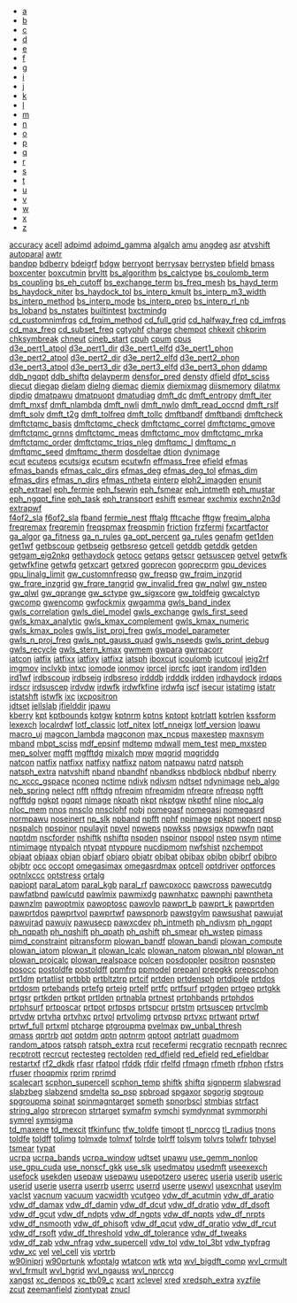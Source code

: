 <div>
<!-- Nav tabs -->
<ul class="nav nav-pills" role="tablist">
<li role="presentation" class="active"><a href="#abinit-tabs-a" aria-controls="home" role="tab"                         data-toggle="tab">a</a></li>
<li role="presentation"><a href="#abinit-tabs-b" aria-controls="home" role="tab"                         data-toggle="tab">b</a></li>
<li role="presentation"><a href="#abinit-tabs-c" aria-controls="home" role="tab"                         data-toggle="tab">c</a></li>
<li role="presentation"><a href="#abinit-tabs-d" aria-controls="home" role="tab"                         data-toggle="tab">d</a></li>
<li role="presentation"><a href="#abinit-tabs-e" aria-controls="home" role="tab"                         data-toggle="tab">e</a></li>
<li role="presentation"><a href="#abinit-tabs-f" aria-controls="home" role="tab"                         data-toggle="tab">f</a></li>
<li role="presentation"><a href="#abinit-tabs-g" aria-controls="home" role="tab"                         data-toggle="tab">g</a></li>
<li role="presentation"><a href="#abinit-tabs-i" aria-controls="home" role="tab"                         data-toggle="tab">i</a></li>
<li role="presentation"><a href="#abinit-tabs-j" aria-controls="home" role="tab"                         data-toggle="tab">j</a></li>
<li role="presentation"><a href="#abinit-tabs-k" aria-controls="home" role="tab"                         data-toggle="tab">k</a></li>
<li role="presentation"><a href="#abinit-tabs-l" aria-controls="home" role="tab"                         data-toggle="tab">l</a></li>
<li role="presentation"><a href="#abinit-tabs-m" aria-controls="home" role="tab"                         data-toggle="tab">m</a></li>
<li role="presentation"><a href="#abinit-tabs-n" aria-controls="home" role="tab"                         data-toggle="tab">n</a></li>
<li role="presentation"><a href="#abinit-tabs-o" aria-controls="home" role="tab"                         data-toggle="tab">o</a></li>
<li role="presentation"><a href="#abinit-tabs-p" aria-controls="home" role="tab"                         data-toggle="tab">p</a></li>
<li role="presentation"><a href="#abinit-tabs-q" aria-controls="home" role="tab"                         data-toggle="tab">q</a></li>
<li role="presentation"><a href="#abinit-tabs-r" aria-controls="home" role="tab"                         data-toggle="tab">r</a></li>
<li role="presentation"><a href="#abinit-tabs-s" aria-controls="home" role="tab"                         data-toggle="tab">s</a></li>
<li role="presentation"><a href="#abinit-tabs-t" aria-controls="home" role="tab"                         data-toggle="tab">t</a></li>
<li role="presentation"><a href="#abinit-tabs-u" aria-controls="home" role="tab"                         data-toggle="tab">u</a></li>
<li role="presentation"><a href="#abinit-tabs-v" aria-controls="home" role="tab"                         data-toggle="tab">v</a></li>
<li role="presentation"><a href="#abinit-tabs-w" aria-controls="home" role="tab"                         data-toggle="tab">w</a></li>
<li role="presentation"><a href="#abinit-tabs-x" aria-controls="home" role="tab"                         data-toggle="tab">x</a></li>
<li role="presentation"><a href="#abinit-tabs-z" aria-controls="home" role="tab"                         data-toggle="tab">z</a></li>
</ul>
<!-- Tab panes -->
<div class="tab-content">
        <div role="tabpanel" class="tab-pane active" id="abinit-tabs-a">
<a href="/input_variables/basic/#accuracy" target="_blank">accuracy</a> <a href="/input_variables/basic/#acell" target="_blank">acell</a> <a href="/input_variables/rlx/#adpimd" target="_blank">adpimd</a> <a href="/input_variables/rlx/#adpimd_gamma" target="_blank">adpimd_gamma</a> <a href="/input_variables/gstate/#algalch" target="_blank">algalch</a> <a href="/input_variables/rlx/#amu" target="_blank">amu</a> <a href="/input_variables/basic/#angdeg" target="_blank">angdeg</a> <a href="/input_variables/eph/#asr" target="_blank">asr</a> <a href="/input_variables/ffield/#atvshift" target="_blank">atvshift</a> <a href="/input_variables/paral/#autoparal" target="_blank">autoparal</a> <a href="/input_variables/gw/#awtr" target="_blank">awtr</a>
</div>
<div role="tabpanel" class="tab-pane" id="abinit-tabs-b">
<a href="/input_variables/paral/#bandpp" target="_blank">bandpp</a> <a href="/input_variables/ffield/#bdberry" target="_blank">bdberry</a> <a href="/input_variables/dfpt/#bdeigrf" target="_blank">bdeigrf</a> <a href="/input_variables/gw/#bdgw" target="_blank">bdgw</a> <a href="/input_variables/ffield/#berryopt" target="_blank">berryopt</a> <a href="/input_variables/ffield/#berrysav" target="_blank">berrysav</a> <a href="/input_variables/ffield/#berrystep" target="_blank">berrystep</a> <a href="/input_variables/ffield/#bfield" target="_blank">bfield</a> <a href="/input_variables/rlx/#bmass" target="_blank">bmass</a> <a href="/input_variables/gstate/#boxcenter" target="_blank">boxcenter</a> <a href="/input_variables/gstate/#boxcutmin" target="_blank">boxcutmin</a> <a href="/input_variables/geo/#brvltt" target="_blank">brvltt</a> <a href="/input_variables/bse/#bs_algorithm" target="_blank">bs_algorithm</a> <a href="/input_variables/bse/#bs_calctype" target="_blank">bs_calctype</a> <a href="/input_variables/bse/#bs_coulomb_term" target="_blank">bs_coulomb_term</a> <a href="/input_variables/bse/#bs_coupling" target="_blank">bs_coupling</a> <a href="/input_variables/bse/#bs_eh_cutoff" target="_blank">bs_eh_cutoff</a> <a href="/input_variables/bse/#bs_exchange_term" target="_blank">bs_exchange_term</a> <a href="/input_variables/bse/#bs_freq_mesh" target="_blank">bs_freq_mesh</a> <a href="/input_variables/bse/#bs_hayd_term" target="_blank">bs_hayd_term</a> <a href="/input_variables/bse/#bs_haydock_niter" target="_blank">bs_haydock_niter</a> <a href="/input_variables/bse/#bs_haydock_tol" target="_blank">bs_haydock_tol</a> <a href="/input_variables/bse/#bs_interp_kmult" target="_blank">bs_interp_kmult</a> <a href="/input_variables/bse/#bs_interp_m3_width" target="_blank">bs_interp_m3_width</a> <a href="/input_variables/bse/#bs_interp_method" target="_blank">bs_interp_method</a> <a href="/input_variables/bse/#bs_interp_mode" target="_blank">bs_interp_mode</a> <a href="/input_variables/bse/#bs_interp_prep" target="_blank">bs_interp_prep</a> <a href="/input_variables/bse/#bs_interp_rl_nb" target="_blank">bs_interp_rl_nb</a> <a href="/input_variables/bse/#bs_loband" target="_blank">bs_loband</a> <a href="/input_variables/bse/#bs_nstates" target="_blank">bs_nstates</a> <a href="/input_variables/dev/#builtintest" target="_blank">builtintest</a> <a href="/input_variables/paw/#bxctmindg" target="_blank">bxctmindg</a>
</div>
<div role="tabpanel" class="tab-pane" id="abinit-tabs-c">
<a href="/input_variables/gw/#cd_customnimfrqs" target="_blank">cd_customnimfrqs</a> <a href="/input_variables/gw/#cd_frqim_method" target="_blank">cd_frqim_method</a> <a href="/input_variables/gw/#cd_full_grid" target="_blank">cd_full_grid</a> <a href="/input_variables/gw/#cd_halfway_freq" target="_blank">cd_halfway_freq</a> <a href="/input_variables/gw/#cd_imfrqs" target="_blank">cd_imfrqs</a> <a href="/input_variables/gw/#cd_max_freq" target="_blank">cd_max_freq</a> <a href="/input_variables/gw/#cd_subset_freq" target="_blank">cd_subset_freq</a> <a href="/input_variables/dev/#cgtyphf" target="_blank">cgtyphf</a> <a href="/input_variables/gstate/#charge" target="_blank">charge</a> <a href="/input_variables/geo/#chempot" target="_blank">chempot</a> <a href="/input_variables/gstate/#chkexit" target="_blank">chkexit</a> <a href="/input_variables/gstate/#chkprim" target="_blank">chkprim</a> <a href="/input_variables/gstate/#chksymbreak" target="_blank">chksymbreak</a> <a href="/input_variables/eph/#chneut" target="_blank">chneut</a> <a href="/input_variables/rlx/#cineb_start" target="_blank">cineb_start</a> <a href="/input_variables/gstate/#cpuh" target="_blank">cpuh</a> <a href="/input_variables/gstate/#cpum" target="_blank">cpum</a> <a href="/input_variables/gstate/#cpus" target="_blank">cpus</a>
</div>
<div role="tabpanel" class="tab-pane" id="abinit-tabs-d">
<a href="/input_variables/dfpt/#d3e_pert1_atpol" target="_blank">d3e_pert1_atpol</a> <a href="/input_variables/dfpt/#d3e_pert1_dir" target="_blank">d3e_pert1_dir</a> <a href="/input_variables/dfpt/#d3e_pert1_elfd" target="_blank">d3e_pert1_elfd</a> <a href="/input_variables/dfpt/#d3e_pert1_phon" target="_blank">d3e_pert1_phon</a> <a href="/input_variables/dfpt/#d3e_pert2_atpol" target="_blank">d3e_pert2_atpol</a> <a href="/input_variables/dfpt/#d3e_pert2_dir" target="_blank">d3e_pert2_dir</a> <a href="/input_variables/dfpt/#d3e_pert2_elfd" target="_blank">d3e_pert2_elfd</a> <a href="/input_variables/dfpt/#d3e_pert2_phon" target="_blank">d3e_pert2_phon</a> <a href="/input_variables/dfpt/#d3e_pert3_atpol" target="_blank">d3e_pert3_atpol</a> <a href="/input_variables/dfpt/#d3e_pert3_dir" target="_blank">d3e_pert3_dir</a> <a href="/input_variables/dfpt/#d3e_pert3_elfd" target="_blank">d3e_pert3_elfd</a> <a href="/input_variables/dfpt/#d3e_pert3_phon" target="_blank">d3e_pert3_phon</a> <a href="/input_variables/ffield/#ddamp" target="_blank">ddamp</a> <a href="/input_variables/eph/#ddb_ngqpt" target="_blank">ddb_ngqpt</a> <a href="/input_variables/eph/#ddb_shiftq" target="_blank">ddb_shiftq</a> <a href="/input_variables/rlx/#delayperm" target="_blank">delayperm</a> <a href="/input_variables/dev/#densfor_pred" target="_blank">densfor_pred</a> <a href="/input_variables/dev/#densty" target="_blank">densty</a> <a href="/input_variables/ffield/#dfield" target="_blank">dfield</a> <a href="/input_variables/dfpt/#dfpt_sciss" target="_blank">dfpt_sciss</a> <a href="/input_variables/gstate/#diecut" target="_blank">diecut</a> <a href="/input_variables/gstate/#diegap" target="_blank">diegap</a> <a href="/input_variables/gstate/#dielam" target="_blank">dielam</a> <a href="/input_variables/gstate/#dielng" target="_blank">dielng</a> <a href="/input_variables/gstate/#diemac" target="_blank">diemac</a> <a href="/input_variables/gstate/#diemix" target="_blank">diemix</a> <a href="/input_variables/gstate/#diemixmag" target="_blank">diemixmag</a> <a href="/input_variables/rlx/#diismemory" target="_blank">diismemory</a> <a href="/input_variables/rlx/#dilatmx" target="_blank">dilatmx</a> <a href="/input_variables/eph/#dipdip" target="_blank">dipdip</a> <a href="/input_variables/paw/#dmatpawu" target="_blank">dmatpawu</a> <a href="/input_variables/paw/#dmatpuopt" target="_blank">dmatpuopt</a> <a href="/input_variables/paw/#dmatudiag" target="_blank">dmatudiag</a> <a href="/input_variables/dmft/#dmft_dc" target="_blank">dmft_dc</a> <a href="/input_variables/dmft/#dmft_entropy" target="_blank">dmft_entropy</a> <a href="/input_variables/dmft/#dmft_iter" target="_blank">dmft_iter</a> <a href="/input_variables/dmft/#dmft_mxsf" target="_blank">dmft_mxsf</a> <a href="/input_variables/dmft/#dmft_nlambda" target="_blank">dmft_nlambda</a> <a href="/input_variables/dmft/#dmft_nwli" target="_blank">dmft_nwli</a> <a href="/input_variables/dmft/#dmft_nwlo" target="_blank">dmft_nwlo</a> <a href="/input_variables/dev/#dmft_read_occnd" target="_blank">dmft_read_occnd</a> <a href="/input_variables/dmft/#dmft_rslf" target="_blank">dmft_rslf</a> <a href="/input_variables/dmft/#dmft_solv" target="_blank">dmft_solv</a> <a href="/input_variables/dmft/#dmft_t2g" target="_blank">dmft_t2g</a> <a href="/input_variables/dmft/#dmft_tolfreq" target="_blank">dmft_tolfreq</a> <a href="/input_variables/dmft/#dmft_tollc" target="_blank">dmft_tollc</a> <a href="/input_variables/dmft/#dmftbandf" target="_blank">dmftbandf</a> <a href="/input_variables/dmft/#dmftbandi" target="_blank">dmftbandi</a> <a href="/input_variables/dmft/#dmftcheck" target="_blank">dmftcheck</a> <a href="/input_variables/dev/#dmftctqmc_basis" target="_blank">dmftctqmc_basis</a> <a href="/input_variables/dmft/#dmftctqmc_check" target="_blank">dmftctqmc_check</a> <a href="/input_variables/dmft/#dmftctqmc_correl" target="_blank">dmftctqmc_correl</a> <a href="/input_variables/dmft/#dmftctqmc_gmove" target="_blank">dmftctqmc_gmove</a> <a href="/input_variables/dmft/#dmftctqmc_grnns" target="_blank">dmftctqmc_grnns</a> <a href="/input_variables/dmft/#dmftctqmc_meas" target="_blank">dmftctqmc_meas</a> <a href="/input_variables/dmft/#dmftctqmc_mov" target="_blank">dmftctqmc_mov</a> <a href="/input_variables/dmft/#dmftctqmc_mrka" target="_blank">dmftctqmc_mrka</a> <a href="/input_variables/dmft/#dmftctqmc_order" target="_blank">dmftctqmc_order</a> <a href="/input_variables/dmft/#dmftctqmc_triqs_nleg" target="_blank">dmftctqmc_triqs_nleg</a> <a href="/input_variables/dmft/#dmftqmc_l" target="_blank">dmftqmc_l</a> <a href="/input_variables/dmft/#dmftqmc_n" target="_blank">dmftqmc_n</a> <a href="/input_variables/dmft/#dmftqmc_seed" target="_blank">dmftqmc_seed</a> <a href="/input_variables/dmft/#dmftqmc_therm" target="_blank">dmftqmc_therm</a> <a href="/input_variables/gstate/#dosdeltae" target="_blank">dosdeltae</a> <a href="/input_variables/rlx/#dtion" target="_blank">dtion</a> <a href="/input_variables/rlx/#dynimage" target="_blank">dynimage</a>
</div>
<div role="tabpanel" class="tab-pane" id="abinit-tabs-e">
<a href="/input_variables/basic/#ecut" target="_blank">ecut</a> <a href="/input_variables/gw/#ecuteps" target="_blank">ecuteps</a> <a href="/input_variables/gw/#ecutsigx" target="_blank">ecutsigx</a> <a href="/input_variables/rlx/#ecutsm" target="_blank">ecutsm</a> <a href="/input_variables/gw/#ecutwfn" target="_blank">ecutwfn</a> <a href="/input_variables/dev/#effmass_free" target="_blank">effmass_free</a> <a href="/input_variables/ffield/#efield" target="_blank">efield</a> <a href="/input_variables/dfpt/#efmas" target="_blank">efmas</a> <a href="/input_variables/dfpt/#efmas_bands" target="_blank">efmas_bands</a> <a href="/input_variables/dfpt/#efmas_calc_dirs" target="_blank">efmas_calc_dirs</a> <a href="/input_variables/dfpt/#efmas_deg" target="_blank">efmas_deg</a> <a href="/input_variables/dfpt/#efmas_deg_tol" target="_blank">efmas_deg_tol</a> <a href="/input_variables/dfpt/#efmas_dim" target="_blank">efmas_dim</a> <a href="/input_variables/dfpt/#efmas_dirs" target="_blank">efmas_dirs</a> <a href="/input_variables/dfpt/#efmas_n_dirs" target="_blank">efmas_n_dirs</a> <a href="/input_variables/dfpt/#efmas_ntheta" target="_blank">efmas_ntheta</a> <a href="/input_variables/basic/#einterp" target="_blank">einterp</a> <a href="/input_variables/dfpt/#elph2_imagden" target="_blank">elph2_imagden</a> <a href="/input_variables/gstate/#enunit" target="_blank">enunit</a> <a href="/input_variables/eph/#eph_extrael" target="_blank">eph_extrael</a> <a href="/input_variables/eph/#eph_fermie" target="_blank">eph_fermie</a> <a href="/input_variables/eph/#eph_fsewin" target="_blank">eph_fsewin</a> <a href="/input_variables/eph/#eph_fsmear" target="_blank">eph_fsmear</a> <a href="/input_variables/eph/#eph_intmeth" target="_blank">eph_intmeth</a> <a href="/input_variables/eph/#eph_mustar" target="_blank">eph_mustar</a> <a href="/input_variables/eph/#eph_ngqpt_fine" target="_blank">eph_ngqpt_fine</a> <a href="/input_variables/dfpt/#eph_task" target="_blank">eph_task</a> <a href="/input_variables/eph/#eph_transport" target="_blank">eph_transport</a> <a href="/input_variables/dev/#eshift" target="_blank">eshift</a> <a href="/input_variables/dfpt/#esmear" target="_blank">esmear</a> <a href="/input_variables/dev/#exchmix" target="_blank">exchmix</a> <a href="/input_variables/dev/#exchn2n3d" target="_blank">exchn2n3d</a> <a href="/input_variables/dev/#extrapwf" target="_blank">extrapwf</a>
</div>
<div role="tabpanel" class="tab-pane" id="abinit-tabs-f">
<a href="/input_variables/paw/#f4of2_sla" target="_blank">f4of2_sla</a> <a href="/input_variables/paw/#f6of2_sla" target="_blank">f6of2_sla</a> <a href="/input_variables/gstate/#fband" target="_blank">fband</a> <a href="/input_variables/dev/#fermie_nest" target="_blank">fermie_nest</a> <a href="/input_variables/dev/#fftalg" target="_blank">fftalg</a> <a href="/input_variables/dev/#fftcache" target="_blank">fftcache</a> <a href="/input_variables/gw/#fftgw" target="_blank">fftgw</a> <a href="/input_variables/gw/#freqim_alpha" target="_blank">freqim_alpha</a> <a href="/input_variables/gw/#freqremax" target="_blank">freqremax</a> <a href="/input_variables/gw/#freqremin" target="_blank">freqremin</a> <a href="/input_variables/gw/#freqspmax" target="_blank">freqspmax</a> <a href="/input_variables/gw/#freqspmin" target="_blank">freqspmin</a> <a href="/input_variables/rlx/#friction" target="_blank">friction</a> <a href="/input_variables/dfpt/#frzfermi" target="_blank">frzfermi</a> <a href="/input_variables/rlx/#fxcartfactor" target="_blank">fxcartfactor</a>
</div>
<div role="tabpanel" class="tab-pane" id="abinit-tabs-g">
<a href="/input_variables/rlx/#ga_algor" target="_blank">ga_algor</a> <a href="/input_variables/rlx/#ga_fitness" target="_blank">ga_fitness</a> <a href="/input_variables/rlx/#ga_n_rules" target="_blank">ga_n_rules</a> <a href="/input_variables/rlx/#ga_opt_percent" target="_blank">ga_opt_percent</a> <a href="/input_variables/rlx/#ga_rules" target="_blank">ga_rules</a> <a href="/input_variables/geo/#genafm" target="_blank">genafm</a> <a href="/input_variables/files/#get1den" target="_blank">get1den</a> <a href="/input_variables/files/#get1wf" target="_blank">get1wf</a> <a href="/input_variables/files/#getbscoup" target="_blank">getbscoup</a> <a href="/input_variables/files/#getbseig" target="_blank">getbseig</a> <a href="/input_variables/files/#getbsreso" target="_blank">getbsreso</a> <a href="/input_variables/rlx/#getcell" target="_blank">getcell</a> <a href="/input_variables/files/#getddb" target="_blank">getddb</a> <a href="/input_variables/files/#getddk" target="_blank">getddk</a> <a href="/input_variables/files/#getden" target="_blank">getden</a> <a href="/input_variables/dev/#getgam_eig2nkq" target="_blank">getgam_eig2nkq</a> <a href="/input_variables/files/#gethaydock" target="_blank">gethaydock</a> <a href="/input_variables/files/#getocc" target="_blank">getocc</a> <a href="/input_variables/files/#getqps" target="_blank">getqps</a> <a href="/input_variables/files/#getscr" target="_blank">getscr</a> <a href="/input_variables/files/#getsuscep" target="_blank">getsuscep</a> <a href="/input_variables/rlx/#getvel" target="_blank">getvel</a> <a href="/input_variables/files/#getwfk" target="_blank">getwfk</a> <a href="/input_variables/dev/#getwfkfine" target="_blank">getwfkfine</a> <a href="/input_variables/files/#getwfq" target="_blank">getwfq</a> <a href="/input_variables/rlx/#getxcart" target="_blank">getxcart</a> <a href="/input_variables/rlx/#getxred" target="_blank">getxred</a> <a href="/input_variables/rlx/#goprecon" target="_blank">goprecon</a> <a href="/input_variables/rlx/#goprecprm" target="_blank">goprecprm</a> <a href="/input_variables/paral/#gpu_devices" target="_blank">gpu_devices</a> <a href="/input_variables/paral/#gpu_linalg_limit" target="_blank">gpu_linalg_limit</a> <a href="/input_variables/gw/#gw_customnfreqsp" target="_blank">gw_customnfreqsp</a> <a href="/input_variables/gw/#gw_freqsp" target="_blank">gw_freqsp</a> <a href="/input_variables/gw/#gw_frqim_inzgrid" target="_blank">gw_frqim_inzgrid</a> <a href="/input_variables/gw/#gw_frqre_inzgrid" target="_blank">gw_frqre_inzgrid</a> <a href="/input_variables/gw/#gw_frqre_tangrid" target="_blank">gw_frqre_tangrid</a> <a href="/input_variables/gw/#gw_invalid_freq" target="_blank">gw_invalid_freq</a> <a href="/input_variables/gw/#gw_nqlwl" target="_blank">gw_nqlwl</a> <a href="/input_variables/gw/#gw_nstep" target="_blank">gw_nstep</a> <a href="/input_variables/gw/#gw_qlwl" target="_blank">gw_qlwl</a> <a href="/input_variables/gw/#gw_qprange" target="_blank">gw_qprange</a> <a href="/input_variables/gw/#gw_sctype" target="_blank">gw_sctype</a> <a href="/input_variables/gw/#gw_sigxcore" target="_blank">gw_sigxcore</a> <a href="/input_variables/gw/#gw_toldfeig" target="_blank">gw_toldfeig</a> <a href="/input_variables/gw/#gwcalctyp" target="_blank">gwcalctyp</a> <a href="/input_variables/gw/#gwcomp" target="_blank">gwcomp</a> <a href="/input_variables/gw/#gwencomp" target="_blank">gwencomp</a> <a href="/input_variables/gw/#gwfockmix" target="_blank">gwfockmix</a> <a href="/input_variables/gw/#gwgamma" target="_blank">gwgamma</a> <a href="/input_variables/gw/#gwls_band_index" target="_blank">gwls_band_index</a> <a href="/input_variables/gw/#gwls_correlation" target="_blank">gwls_correlation</a> <a href="/input_variables/gw/#gwls_diel_model" target="_blank">gwls_diel_model</a> <a href="/input_variables/gw/#gwls_exchange" target="_blank">gwls_exchange</a> <a href="/input_variables/gw/#gwls_first_seed" target="_blank">gwls_first_seed</a> <a href="/input_variables/gw/#gwls_kmax_analytic" target="_blank">gwls_kmax_analytic</a> <a href="/input_variables/gw/#gwls_kmax_complement" target="_blank">gwls_kmax_complement</a> <a href="/input_variables/gw/#gwls_kmax_numeric" target="_blank">gwls_kmax_numeric</a> <a href="/input_variables/gw/#gwls_kmax_poles" target="_blank">gwls_kmax_poles</a> <a href="/input_variables/gw/#gwls_list_proj_freq" target="_blank">gwls_list_proj_freq</a> <a href="/input_variables/gw/#gwls_model_parameter" target="_blank">gwls_model_parameter</a> <a href="/input_variables/gw/#gwls_n_proj_freq" target="_blank">gwls_n_proj_freq</a> <a href="/input_variables/gw/#gwls_npt_gauss_quad" target="_blank">gwls_npt_gauss_quad</a> <a href="/input_variables/gw/#gwls_nseeds" target="_blank">gwls_nseeds</a> <a href="/input_variables/gw/#gwls_print_debug" target="_blank">gwls_print_debug</a> <a href="/input_variables/gw/#gwls_recycle" target="_blank">gwls_recycle</a> <a href="/input_variables/gw/#gwls_stern_kmax" target="_blank">gwls_stern_kmax</a> <a href="/input_variables/gw/#gwmem" target="_blank">gwmem</a> <a href="/input_variables/paral/#gwpara" target="_blank">gwpara</a> <a href="/input_variables/gw/#gwrpacorr" target="_blank">gwrpacorr</a>
</div>
<div role="tabpanel" class="tab-pane" id="abinit-tabs-i">
<a href="/input_variables/rlx/#iatcon" target="_blank">iatcon</a> <a href="/input_variables/rlx/#iatfix" target="_blank">iatfix</a> <a href="/input_variables/rlx/#iatfixx" target="_blank">iatfixx</a> <a href="/input_variables/rlx/#iatfixy" target="_blank">iatfixy</a> <a href="/input_variables/rlx/#iatfixz" target="_blank">iatfixz</a> <a href="/input_variables/gstate/#iatsph" target="_blank">iatsph</a> <a href="/input_variables/paw/#iboxcut" target="_blank">iboxcut</a> <a href="/input_variables/gstate/#icoulomb" target="_blank">icoulomb</a> <a href="/input_variables/gw/#icutcoul" target="_blank">icutcoul</a> <a href="/input_variables/dfpt/#ieig2rf" target="_blank">ieig2rf</a> <a href="/input_variables/rlx/#imgmov" target="_blank">imgmov</a> <a href="/input_variables/gw/#inclvkb" target="_blank">inclvkb</a> <a href="/input_variables/dev/#intxc" target="_blank">intxc</a> <a href="/input_variables/dev/#iomode" target="_blank">iomode</a> <a href="/input_variables/rlx/#ionmov" target="_blank">ionmov</a> <a href="/input_variables/gstate/#iprcel" target="_blank">iprcel</a> <a href="/input_variables/dev/#iprcfc" target="_blank">iprcfc</a> <a href="/input_variables/gstate/#iqpt" target="_blank">iqpt</a> <a href="/input_variables/dev/#irandom" target="_blank">irandom</a> <a href="/input_variables/files/#ird1den" target="_blank">ird1den</a> <a href="/input_variables/files/#ird1wf" target="_blank">ird1wf</a> <a href="/input_variables/files/#irdbscoup" target="_blank">irdbscoup</a> <a href="/input_variables/files/#irdbseig" target="_blank">irdbseig</a> <a href="/input_variables/files/#irdbsreso" target="_blank">irdbsreso</a> <a href="/input_variables/files/#irdddb" target="_blank">irdddb</a> <a href="/input_variables/files/#irdddk" target="_blank">irdddk</a> <a href="/input_variables/files/#irdden" target="_blank">irdden</a> <a href="/input_variables/files/#irdhaydock" target="_blank">irdhaydock</a> <a href="/input_variables/files/#irdqps" target="_blank">irdqps</a> <a href="/input_variables/files/#irdscr" target="_blank">irdscr</a> <a href="/input_variables/files/#irdsuscep" target="_blank">irdsuscep</a> <a href="/input_variables/vdw/#irdvdw" target="_blank">irdvdw</a> <a href="/input_variables/files/#irdwfk" target="_blank">irdwfk</a> <a href="/input_variables/dev/#irdwfkfine" target="_blank">irdwfkfine</a> <a href="/input_variables/files/#irdwfq" target="_blank">irdwfq</a> <a href="/input_variables/basic/#iscf" target="_blank">iscf</a> <a href="/input_variables/dev/#isecur" target="_blank">isecur</a> <a href="/input_variables/rlx/#istatimg" target="_blank">istatimg</a> <a href="/input_variables/dev/#istatr" target="_blank">istatr</a> <a href="/input_variables/dev/#istatshft" target="_blank">istatshft</a> <a href="/input_variables/dev/#istwfk" target="_blank">istwfk</a> <a href="/input_variables/basic/#ixc" target="_blank">ixc</a> <a href="/input_variables/gstate/#ixcpositron" target="_blank">ixcpositron</a>
</div>
<div role="tabpanel" class="tab-pane" id="abinit-tabs-j">
<a href="/input_variables/basic/#jdtset" target="_blank">jdtset</a> <a href="/input_variables/gstate/#jellslab" target="_blank">jellslab</a> <a href="/input_variables/ffield/#jfielddir" target="_blank">jfielddir</a> <a href="/input_variables/paw/#jpawu" target="_blank">jpawu</a>
</div>
<div role="tabpanel" class="tab-pane" id="abinit-tabs-k">
<a href="/input_variables/ffield/#kberry" target="_blank">kberry</a> <a href="/input_variables/basic/#kpt" target="_blank">kpt</a> <a href="/input_variables/gstate/#kptbounds" target="_blank">kptbounds</a> <a href="/input_variables/gw/#kptgw" target="_blank">kptgw</a> <a href="/input_variables/basic/#kptnrm" target="_blank">kptnrm</a> <a href="/input_variables/internal/#kptns" target="_blank">kptns</a> <a href="/input_variables/basic/#kptopt" target="_blank">kptopt</a> <a href="/input_variables/gstate/#kptrlatt" target="_blank">kptrlatt</a> <a href="/input_variables/gstate/#kptrlen" target="_blank">kptrlen</a> <a href="/input_variables/files/#kssform" target="_blank">kssform</a>
</div>
<div role="tabpanel" class="tab-pane" id="abinit-tabs-l">
<a href="/input_variables/paw/#lexexch" target="_blank">lexexch</a> <a href="/input_variables/paral/#localrdwf" target="_blank">localrdwf</a> <a href="/input_variables/dev/#lotf_classic" target="_blank">lotf_classic</a> <a href="/input_variables/dev/#lotf_nitex" target="_blank">lotf_nitex</a> <a href="/input_variables/dev/#lotf_nneigx" target="_blank">lotf_nneigx</a> <a href="/input_variables/dev/#lotf_version" target="_blank">lotf_version</a> <a href="/input_variables/paw/#lpawu" target="_blank">lpawu</a>
</div>
<div role="tabpanel" class="tab-pane" id="abinit-tabs-m">
<a href="/input_variables/dev/#macro_uj" target="_blank">macro_uj</a> <a href="/input_variables/gstate/#magcon_lambda" target="_blank">magcon_lambda</a> <a href="/input_variables/gstate/#magconon" target="_blank">magconon</a> <a href="/input_variables/paral/#max_ncpus" target="_blank">max_ncpus</a> <a href="/input_variables/ffield/#maxestep" target="_blank">maxestep</a> <a href="/input_variables/dev/#maxnsym" target="_blank">maxnsym</a> <a href="/input_variables/internal/#mband" target="_blank">mband</a> <a href="/input_variables/gw/#mbpt_sciss" target="_blank">mbpt_sciss</a> <a href="/input_variables/gw/#mdf_epsinf" target="_blank">mdf_epsinf</a> <a href="/input_variables/rlx/#mdtemp" target="_blank">mdtemp</a> <a href="/input_variables/rlx/#mdwall" target="_blank">mdwall</a> <a href="/input_variables/dev/#mem_test" target="_blank">mem_test</a> <a href="/input_variables/rlx/#mep_mxstep" target="_blank">mep_mxstep</a> <a href="/input_variables/rlx/#mep_solver" target="_blank">mep_solver</a> <a href="/input_variables/internal/#mgfft" target="_blank">mgfft</a> <a href="/input_variables/internal/#mgfftdg" target="_blank">mgfftdg</a> <a href="/input_variables/gstate/#mixalch" target="_blank">mixalch</a> <a href="/input_variables/internal/#mpw" target="_blank">mpw</a> <a href="/input_variables/dev/#mqgrid" target="_blank">mqgrid</a> <a href="/input_variables/paw/#mqgriddg" target="_blank">mqgriddg</a>
</div>
<div role="tabpanel" class="tab-pane" id="abinit-tabs-n">
<a href="/input_variables/rlx/#natcon" target="_blank">natcon</a> <a href="/input_variables/rlx/#natfix" target="_blank">natfix</a> <a href="/input_variables/rlx/#natfixx" target="_blank">natfixx</a> <a href="/input_variables/rlx/#natfixy" target="_blank">natfixy</a> <a href="/input_variables/rlx/#natfixz" target="_blank">natfixz</a> <a href="/input_variables/basic/#natom" target="_blank">natom</a> <a href="/input_variables/internal/#natpawu" target="_blank">natpawu</a> <a href="/input_variables/geo/#natrd" target="_blank">natrd</a> <a href="/input_variables/gstate/#natsph" target="_blank">natsph</a> <a href="/input_variables/gstate/#natsph_extra" target="_blank">natsph_extra</a> <a href="/input_variables/ffield/#natvshift" target="_blank">natvshift</a> <a href="/input_variables/basic/#nband" target="_blank">nband</a> <a href="/input_variables/basic/#nbandhf" target="_blank">nbandhf</a> <a href="/input_variables/gw/#nbandkss" target="_blank">nbandkss</a> <a href="/input_variables/dev/#nbdblock" target="_blank">nbdblock</a> <a href="/input_variables/gstate/#nbdbuf" target="_blank">nbdbuf</a> <a href="/input_variables/ffield/#nberry" target="_blank">nberry</a> <a href="/input_variables/dev/#nc_xccc_gspace" target="_blank">nc_xccc_gspace</a> <a href="/input_variables/rlx/#nconeq" target="_blank">nconeq</a> <a href="/input_variables/dev/#nctime" target="_blank">nctime</a> <a href="/input_variables/gstate/#ndivk" target="_blank">ndivk</a> <a href="/input_variables/gstate/#ndivsm" target="_blank">ndivsm</a> <a href="/input_variables/basic/#ndtset" target="_blank">ndtset</a> <a href="/input_variables/internal/#ndynimage" target="_blank">ndynimage</a> <a href="/input_variables/rlx/#neb_algo" target="_blank">neb_algo</a> <a href="/input_variables/rlx/#neb_spring" target="_blank">neb_spring</a> <a href="/input_variables/internal/#nelect" target="_blank">nelect</a> <a href="/input_variables/internal/#nfft" target="_blank">nfft</a> <a href="/input_variables/internal/#nfftdg" target="_blank">nfftdg</a> <a href="/input_variables/gw/#nfreqim" target="_blank">nfreqim</a> <a href="/input_variables/gw/#nfreqmidm" target="_blank">nfreqmidm</a> <a href="/input_variables/gw/#nfreqre" target="_blank">nfreqre</a> <a href="/input_variables/gw/#nfreqsp" target="_blank">nfreqsp</a> <a href="/input_variables/gstate/#ngfft" target="_blank">ngfft</a> <a href="/input_variables/paw/#ngfftdg" target="_blank">ngfftdg</a> <a href="/input_variables/basic/#ngkpt" target="_blank">ngkpt</a> <a href="/input_variables/gstate/#ngqpt" target="_blank">ngqpt</a> <a href="/input_variables/rlx/#nimage" target="_blank">nimage</a> <a href="/input_variables/basic/#nkpath" target="_blank">nkpath</a> <a href="/input_variables/basic/#nkpt" target="_blank">nkpt</a> <a href="/input_variables/gw/#nkptgw" target="_blank">nkptgw</a> <a href="/input_variables/basic/#nkpthf" target="_blank">nkpthf</a> <a href="/input_variables/gstate/#nline" target="_blank">nline</a> <a href="/input_variables/dev/#nloc_alg" target="_blank">nloc_alg</a> <a href="/input_variables/dev/#nloc_mem" target="_blank">nloc_mem</a> <a href="/input_variables/rlx/#nnos" target="_blank">nnos</a> <a href="/input_variables/dev/#nnsclo" target="_blank">nnsclo</a> <a href="/input_variables/dev/#nnsclohf" target="_blank">nnsclohf</a> <a href="/input_variables/geo/#nobj" target="_blank">nobj</a> <a href="/input_variables/gw/#nomegasf" target="_blank">nomegasf</a> <a href="/input_variables/gw/#nomegasi" target="_blank">nomegasi</a> <a href="/input_variables/gw/#nomegasrd" target="_blank">nomegasrd</a> <a href="/input_variables/dev/#normpawu" target="_blank">normpawu</a> <a href="/input_variables/rlx/#noseinert" target="_blank">noseinert</a> <a href="/input_variables/paral/#np_slk" target="_blank">np_slk</a> <a href="/input_variables/paral/#npband" target="_blank">npband</a> <a href="/input_variables/paral/#npfft" target="_blank">npfft</a> <a href="/input_variables/paral/#nphf" target="_blank">nphf</a> <a href="/input_variables/paral/#npimage" target="_blank">npimage</a> <a href="/input_variables/paral/#npkpt" target="_blank">npkpt</a> <a href="/input_variables/paral/#nppert" target="_blank">nppert</a> <a href="/input_variables/gstate/#npsp" target="_blank">npsp</a> <a href="/input_variables/gstate/#npspalch" target="_blank">npspalch</a> <a href="/input_variables/paral/#npspinor" target="_blank">npspinor</a> <a href="/input_variables/dev/#npulayit" target="_blank">npulayit</a> <a href="/input_variables/gw/#npvel" target="_blank">npvel</a> <a href="/input_variables/internal/#npweps" target="_blank">npweps</a> <a href="/input_variables/gw/#npwkss" target="_blank">npwkss</a> <a href="/input_variables/internal/#npwsigx" target="_blank">npwsigx</a> <a href="/input_variables/internal/#npwwfn" target="_blank">npwwfn</a> <a href="/input_variables/gstate/#nqpt" target="_blank">nqpt</a> <a href="/input_variables/gw/#nqptdm" target="_blank">nqptdm</a> <a href="/input_variables/dev/#nscforder" target="_blank">nscforder</a> <a href="/input_variables/basic/#nshiftk" target="_blank">nshiftk</a> <a href="/input_variables/gstate/#nshiftq" target="_blank">nshiftq</a> <a href="/input_variables/gstate/#nspden" target="_blank">nspden</a> <a href="/input_variables/gstate/#nspinor" target="_blank">nspinor</a> <a href="/input_variables/basic/#nsppol" target="_blank">nsppol</a> <a href="/input_variables/basic/#nstep" target="_blank">nstep</a> <a href="/input_variables/basic/#nsym" target="_blank">nsym</a> <a href="/input_variables/rlx/#ntime" target="_blank">ntime</a> <a href="/input_variables/rlx/#ntimimage" target="_blank">ntimimage</a> <a href="/input_variables/gstate/#ntypalch" target="_blank">ntypalch</a> <a href="/input_variables/basic/#ntypat" target="_blank">ntypat</a> <a href="/input_variables/gstate/#ntyppure" target="_blank">ntyppure</a> <a href="/input_variables/gstate/#nucdipmom" target="_blank">nucdipmom</a> <a href="/input_variables/gstate/#nwfshist" target="_blank">nwfshist</a> <a href="/input_variables/geo/#nzchempot" target="_blank">nzchempot</a>
</div>
<div role="tabpanel" class="tab-pane" id="abinit-tabs-o">
<a href="/input_variables/geo/#objaat" target="_blank">objaat</a> <a href="/input_variables/geo/#objaax" target="_blank">objaax</a> <a href="/input_variables/geo/#objan" target="_blank">objan</a> <a href="/input_variables/geo/#objarf" target="_blank">objarf</a> <a href="/input_variables/geo/#objaro" target="_blank">objaro</a> <a href="/input_variables/geo/#objatr" target="_blank">objatr</a> <a href="/input_variables/geo/#objbat" target="_blank">objbat</a> <a href="/input_variables/geo/#objbax" target="_blank">objbax</a> <a href="/input_variables/geo/#objbn" target="_blank">objbn</a> <a href="/input_variables/geo/#objbrf" target="_blank">objbrf</a> <a href="/input_variables/geo/#objbro" target="_blank">objbro</a> <a href="/input_variables/geo/#objbtr" target="_blank">objbtr</a> <a href="/input_variables/gstate/#occ" target="_blank">occ</a> <a href="/input_variables/basic/#occopt" target="_blank">occopt</a> <a href="/input_variables/gw/#omegasimax" target="_blank">omegasimax</a> <a href="/input_variables/gw/#omegasrdmax" target="_blank">omegasrdmax</a> <a href="/input_variables/rlx/#optcell" target="_blank">optcell</a> <a href="/input_variables/gstate/#optdriver" target="_blank">optdriver</a> <a href="/input_variables/dev/#optforces" target="_blank">optforces</a> <a href="/input_variables/dev/#optnlxccc" target="_blank">optnlxccc</a> <a href="/input_variables/gstate/#optstress" target="_blank">optstress</a> <a href="/input_variables/dev/#ortalg" target="_blank">ortalg</a>
</div>
<div role="tabpanel" class="tab-pane" id="abinit-tabs-p">
<a href="/input_variables/dev/#papiopt" target="_blank">papiopt</a> <a href="/input_variables/paral/#paral_atom" target="_blank">paral_atom</a> <a href="/input_variables/paral/#paral_kgb" target="_blank">paral_kgb</a> <a href="/input_variables/paral/#paral_rf" target="_blank">paral_rf</a> <a href="/input_variables/paw/#pawcpxocc" target="_blank">pawcpxocc</a> <a href="/input_variables/paw/#pawcross" target="_blank">pawcross</a> <a href="/input_variables/paw/#pawecutdg" target="_blank">pawecutdg</a> <a href="/input_variables/paw/#pawfatbnd" target="_blank">pawfatbnd</a> <a href="/input_variables/paw/#pawlcutd" target="_blank">pawlcutd</a> <a href="/input_variables/paw/#pawlmix" target="_blank">pawlmix</a> <a href="/input_variables/paw/#pawmixdg" target="_blank">pawmixdg</a> <a href="/input_variables/paw/#pawnhatxc" target="_blank">pawnhatxc</a> <a href="/input_variables/paw/#pawnphi" target="_blank">pawnphi</a> <a href="/input_variables/paw/#pawntheta" target="_blank">pawntheta</a> <a href="/input_variables/paw/#pawnzlm" target="_blank">pawnzlm</a> <a href="/input_variables/paw/#pawoptmix" target="_blank">pawoptmix</a> <a href="/input_variables/paw/#pawoptosc" target="_blank">pawoptosc</a> <a href="/input_variables/paw/#pawovlp" target="_blank">pawovlp</a> <a href="/input_variables/dev/#pawprt_b" target="_blank">pawprt_b</a> <a href="/input_variables/dev/#pawprt_k" target="_blank">pawprt_k</a> <a href="/input_variables/paw/#pawprtden" target="_blank">pawprtden</a> <a href="/input_variables/paw/#pawprtdos" target="_blank">pawprtdos</a> <a href="/input_variables/paw/#pawprtvol" target="_blank">pawprtvol</a> <a href="/input_variables/paw/#pawprtwf" target="_blank">pawprtwf</a> <a href="/input_variables/paw/#pawspnorb" target="_blank">pawspnorb</a> <a href="/input_variables/paw/#pawstgylm" target="_blank">pawstgylm</a> <a href="/input_variables/paw/#pawsushat" target="_blank">pawsushat</a> <a href="/input_variables/dev/#pawujat" target="_blank">pawujat</a> <a href="/input_variables/dev/#pawujrad" target="_blank">pawujrad</a> <a href="/input_variables/dev/#pawujv" target="_blank">pawujv</a> <a href="/input_variables/paw/#pawusecp" target="_blank">pawusecp</a> <a href="/input_variables/paw/#pawxcdev" target="_blank">pawxcdev</a> <a href="/input_variables/eph/#ph_intmeth" target="_blank">ph_intmeth</a> <a href="/input_variables/eph/#ph_ndivsm" target="_blank">ph_ndivsm</a> <a href="/input_variables/dfpt/#ph_ngqpt" target="_blank">ph_ngqpt</a> <a href="/input_variables/eph/#ph_nqpath" target="_blank">ph_nqpath</a> <a href="/input_variables/eph/#ph_nqshift" target="_blank">ph_nqshift</a> <a href="/input_variables/dfpt/#ph_qpath" target="_blank">ph_qpath</a> <a href="/input_variables/eph/#ph_qshift" target="_blank">ph_qshift</a> <a href="/input_variables/eph/#ph_smear" target="_blank">ph_smear</a> <a href="/input_variables/eph/#ph_wstep" target="_blank">ph_wstep</a> <a href="/input_variables/rlx/#pimass" target="_blank">pimass</a> <a href="/input_variables/rlx/#pimd_constraint" target="_blank">pimd_constraint</a> <a href="/input_variables/rlx/#pitransform" target="_blank">pitransform</a> <a href="/input_variables/dev/#plowan_bandf" target="_blank">plowan_bandf</a> <a href="/input_variables/dev/#plowan_bandi" target="_blank">plowan_bandi</a> <a href="/input_variables/dev/#plowan_compute" target="_blank">plowan_compute</a> <a href="/input_variables/dev/#plowan_iatom" target="_blank">plowan_iatom</a> <a href="/input_variables/dev/#plowan_it" target="_blank">plowan_it</a> <a href="/input_variables/dev/#plowan_lcalc" target="_blank">plowan_lcalc</a> <a href="/input_variables/dev/#plowan_natom" target="_blank">plowan_natom</a> <a href="/input_variables/dev/#plowan_nbl" target="_blank">plowan_nbl</a> <a href="/input_variables/dev/#plowan_nt" target="_blank">plowan_nt</a> <a href="/input_variables/dev/#plowan_projcalc" target="_blank">plowan_projcalc</a> <a href="/input_variables/dev/#plowan_realspace" target="_blank">plowan_realspace</a> <a href="/input_variables/ffield/#polcen" target="_blank">polcen</a> <a href="/input_variables/gstate/#posdoppler" target="_blank">posdoppler</a> <a href="/input_variables/gstate/#positron" target="_blank">positron</a> <a href="/input_variables/gstate/#posnstep" target="_blank">posnstep</a> <a href="/input_variables/gstate/#posocc" target="_blank">posocc</a> <a href="/input_variables/gstate/#postoldfe" target="_blank">postoldfe</a> <a href="/input_variables/gstate/#postoldff" target="_blank">postoldff</a> <a href="/input_variables/gw/#ppmfrq" target="_blank">ppmfrq</a> <a href="/input_variables/gw/#ppmodel" target="_blank">ppmodel</a> <a href="/input_variables/dfpt/#prepanl" target="_blank">prepanl</a> <a href="/input_variables/dfpt/#prepgkk" target="_blank">prepgkk</a> <a href="/input_variables/dev/#prepscphon" target="_blank">prepscphon</a> <a href="/input_variables/files/#prt1dm" target="_blank">prt1dm</a> <a href="/input_variables/rlx/#prtatlist" target="_blank">prtatlist</a> <a href="/input_variables/dfpt/#prtbbb" target="_blank">prtbbb</a> <a href="/input_variables/dev/#prtbltztrp" target="_blank">prtbltztrp</a> <a href="/input_variables/dev/#prtcif" target="_blank">prtcif</a> <a href="/input_variables/files/#prtden" target="_blank">prtden</a> <a href="/input_variables/gstate/#prtdensph" target="_blank">prtdensph</a> <a href="/input_variables/dev/#prtdipole" target="_blank">prtdipole</a> <a href="/input_variables/files/#prtdos" target="_blank">prtdos</a> <a href="/input_variables/files/#prtdosm" target="_blank">prtdosm</a> <a href="/input_variables/gstate/#prtebands" target="_blank">prtebands</a> <a href="/input_variables/paw/#prtefg" target="_blank">prtefg</a> <a href="/input_variables/files/#prteig" target="_blank">prteig</a> <a href="/input_variables/files/#prtelf" target="_blank">prtelf</a> <a href="/input_variables/paw/#prtfc" target="_blank">prtfc</a> <a href="/input_variables/files/#prtfsurf" target="_blank">prtfsurf</a> <a href="/input_variables/files/#prtgden" target="_blank">prtgden</a> <a href="/input_variables/files/#prtgeo" target="_blank">prtgeo</a> <a href="/input_variables/files/#prtgkk" target="_blank">prtgkk</a> <a href="/input_variables/files/#prtgsr" target="_blank">prtgsr</a> <a href="/input_variables/files/#prtkden" target="_blank">prtkden</a> <a href="/input_variables/files/#prtkpt" target="_blank">prtkpt</a> <a href="/input_variables/files/#prtlden" target="_blank">prtlden</a> <a href="/input_variables/paw/#prtnabla" target="_blank">prtnabla</a> <a href="/input_variables/dev/#prtnest" target="_blank">prtnest</a> <a href="/input_variables/eph/#prtphbands" target="_blank">prtphbands</a> <a href="/input_variables/eph/#prtphdos" target="_blank">prtphdos</a> <a href="/input_variables/eph/#prtphsurf" target="_blank">prtphsurf</a> <a href="/input_variables/dev/#prtposcar" target="_blank">prtposcar</a> <a href="/input_variables/files/#prtpot" target="_blank">prtpot</a> <a href="/input_variables/files/#prtpsps" target="_blank">prtpsps</a> <a href="/input_variables/files/#prtspcur" target="_blank">prtspcur</a> <a href="/input_variables/files/#prtstm" target="_blank">prtstm</a> <a href="/input_variables/files/#prtsuscep" target="_blank">prtsuscep</a> <a href="/input_variables/files/#prtvclmb" target="_blank">prtvclmb</a> <a href="/input_variables/vdw/#prtvdw" target="_blank">prtvdw</a> <a href="/input_variables/files/#prtvha" target="_blank">prtvha</a> <a href="/input_variables/files/#prtvhxc" target="_blank">prtvhxc</a> <a href="/input_variables/files/#prtvol" target="_blank">prtvol</a> <a href="/input_variables/files/#prtvolimg" target="_blank">prtvolimg</a> <a href="/input_variables/files/#prtvpsp" target="_blank">prtvpsp</a> <a href="/input_variables/files/#prtvxc" target="_blank">prtvxc</a> <a href="/input_variables/files/#prtwant" target="_blank">prtwant</a> <a href="/input_variables/files/#prtwf" target="_blank">prtwf</a> <a href="/input_variables/files/#prtwf_full" target="_blank">prtwf_full</a> <a href="/input_variables/files/#prtxml" target="_blank">prtxml</a> <a href="/input_variables/paw/#ptcharge" target="_blank">ptcharge</a> <a href="/input_variables/geo/#ptgroupma" target="_blank">ptgroupma</a> <a href="/input_variables/gw/#pvelmax" target="_blank">pvelmax</a> <a href="/input_variables/paral/#pw_unbal_thresh" target="_blank">pw_unbal_thresh</a>
</div>
<div role="tabpanel" class="tab-pane" id="abinit-tabs-q">
<a href="/input_variables/rlx/#qmass" target="_blank">qmass</a> <a href="/input_variables/ffield/#qprtrb" target="_blank">qprtrb</a> <a href="/input_variables/gstate/#qpt" target="_blank">qpt</a> <a href="/input_variables/gw/#qptdm" target="_blank">qptdm</a> <a href="/input_variables/internal/#qptn" target="_blank">qptn</a> <a href="/input_variables/gstate/#qptnrm" target="_blank">qptnrm</a> <a href="/input_variables/gstate/#qptopt" target="_blank">qptopt</a> <a href="/input_variables/gstate/#qptrlatt" target="_blank">qptrlatt</a> <a href="/input_variables/paw/#quadmom" target="_blank">quadmom</a>
</div>
<div role="tabpanel" class="tab-pane" id="abinit-tabs-r">
<a href="/input_variables/rlx/#random_atpos" target="_blank">random_atpos</a> <a href="/input_variables/gstate/#ratsph" target="_blank">ratsph</a> <a href="/input_variables/gstate/#ratsph_extra" target="_blank">ratsph_extra</a> <a href="/input_variables/gw/#rcut" target="_blank">rcut</a> <a href="/input_variables/dev/#recefermi" target="_blank">recefermi</a> <a href="/input_variables/dev/#recgratio" target="_blank">recgratio</a> <a href="/input_variables/dev/#recnpath" target="_blank">recnpath</a> <a href="/input_variables/dev/#recnrec" target="_blank">recnrec</a> <a href="/input_variables/dev/#recptrott" target="_blank">recptrott</a> <a href="/input_variables/dev/#recrcut" target="_blank">recrcut</a> <a href="/input_variables/dev/#rectesteg" target="_blank">rectesteg</a> <a href="/input_variables/dev/#rectolden" target="_blank">rectolden</a> <a href="/input_variables/ffield/#red_dfield" target="_blank">red_dfield</a> <a href="/input_variables/ffield/#red_efield" target="_blank">red_efield</a> <a href="/input_variables/ffield/#red_efieldbar" target="_blank">red_efieldbar</a> <a href="/input_variables/rlx/#restartxf" target="_blank">restartxf</a> <a href="/input_variables/dfpt/#rf2_dkdk" target="_blank">rf2_dkdk</a> <a href="/input_variables/dfpt/#rfasr" target="_blank">rfasr</a> <a href="/input_variables/dfpt/#rfatpol" target="_blank">rfatpol</a> <a href="/input_variables/dfpt/#rfddk" target="_blank">rfddk</a> <a href="/input_variables/dfpt/#rfdir" target="_blank">rfdir</a> <a href="/input_variables/dfpt/#rfelfd" target="_blank">rfelfd</a> <a href="/input_variables/dfpt/#rfmagn" target="_blank">rfmagn</a> <a href="/input_variables/dfpt/#rfmeth" target="_blank">rfmeth</a> <a href="/input_variables/dfpt/#rfphon" target="_blank">rfphon</a> <a href="/input_variables/dfpt/#rfstrs" target="_blank">rfstrs</a> <a href="/input_variables/dfpt/#rfuser" target="_blank">rfuser</a> <a href="/input_variables/gw/#rhoqpmix" target="_blank">rhoqpmix</a> <a href="/input_variables/basic/#rprim" target="_blank">rprim</a> <a href="/input_variables/basic/#rprimd" target="_blank">rprimd</a>
</div>
<div role="tabpanel" class="tab-pane" id="abinit-tabs-s">
<a href="/input_variables/basic/#scalecart" target="_blank">scalecart</a> <a href="/input_variables/gstate/#scphon_supercell" target="_blank">scphon_supercell</a> <a href="/input_variables/gstate/#scphon_temp" target="_blank">scphon_temp</a> <a href="/input_variables/basic/#shiftk" target="_blank">shiftk</a> <a href="/input_variables/gstate/#shiftq" target="_blank">shiftq</a> <a href="/input_variables/rlx/#signperm" target="_blank">signperm</a> <a href="/input_variables/gstate/#slabwsrad" target="_blank">slabwsrad</a> <a href="/input_variables/gstate/#slabzbeg" target="_blank">slabzbeg</a> <a href="/input_variables/gstate/#slabzend" target="_blank">slabzend</a> <a href="/input_variables/dfpt/#smdelta" target="_blank">smdelta</a> <a href="/input_variables/gstate/#so_psp" target="_blank">so_psp</a> <a href="/input_variables/gw/#spbroad" target="_blank">spbroad</a> <a href="/input_variables/geo/#spgaxor" target="_blank">spgaxor</a> <a href="/input_variables/geo/#spgorig" target="_blank">spgorig</a> <a href="/input_variables/geo/#spgroup" target="_blank">spgroup</a> <a href="/input_variables/geo/#spgroupma" target="_blank">spgroupma</a> <a href="/input_variables/gstate/#spinat" target="_blank">spinat</a> <a href="/input_variables/ffield/#spinmagntarget" target="_blank">spinmagntarget</a> <a href="/input_variables/gw/#spmeth" target="_blank">spmeth</a> <a href="/input_variables/paw/#spnorbscl" target="_blank">spnorbscl</a> <a href="/input_variables/gstate/#stmbias" target="_blank">stmbias</a> <a href="/input_variables/rlx/#strfact" target="_blank">strfact</a> <a href="/input_variables/rlx/#string_algo" target="_blank">string_algo</a> <a href="/input_variables/rlx/#strprecon" target="_blank">strprecon</a> <a href="/input_variables/rlx/#strtarget" target="_blank">strtarget</a> <a href="/input_variables/gstate/#symafm" target="_blank">symafm</a> <a href="/input_variables/gw/#symchi" target="_blank">symchi</a> <a href="/input_variables/eph/#symdynmat" target="_blank">symdynmat</a> <a href="/input_variables/dev/#symmorphi" target="_blank">symmorphi</a> <a href="/input_variables/basic/#symrel" target="_blank">symrel</a> <a href="/input_variables/gw/#symsigma" target="_blank">symsigma</a>
</div>
<div role="tabpanel" class="tab-pane" id="abinit-tabs-t">
<a href="/input_variables/dfpt/#td_maxene" target="_blank">td_maxene</a> <a href="/input_variables/dfpt/#td_mexcit" target="_blank">td_mexcit</a> <a href="/input_variables/dev/#tfkinfunc" target="_blank">tfkinfunc</a> <a href="/input_variables/dev/#tfw_toldfe" target="_blank">tfw_toldfe</a> <a href="/input_variables/gstate/#timopt" target="_blank">timopt</a> <a href="/input_variables/gstate/#tl_nprccg" target="_blank">tl_nprccg</a> <a href="/input_variables/gstate/#tl_radius" target="_blank">tl_radius</a> <a href="/input_variables/basic/#tnons" target="_blank">tnons</a> <a href="/input_variables/basic/#toldfe" target="_blank">toldfe</a> <a href="/input_variables/basic/#toldff" target="_blank">toldff</a> <a href="/input_variables/rlx/#tolimg" target="_blank">tolimg</a> <a href="/input_variables/rlx/#tolmxde" target="_blank">tolmxde</a> <a href="/input_variables/rlx/#tolmxf" target="_blank">tolmxf</a> <a href="/input_variables/dev/#tolrde" target="_blank">tolrde</a> <a href="/input_variables/basic/#tolrff" target="_blank">tolrff</a> <a href="/input_variables/geo/#tolsym" target="_blank">tolsym</a> <a href="/input_variables/basic/#tolvrs" target="_blank">tolvrs</a> <a href="/input_variables/basic/#tolwfr" target="_blank">tolwfr</a> <a href="/input_variables/gstate/#tphysel" target="_blank">tphysel</a> <a href="/input_variables/gstate/#tsmear" target="_blank">tsmear</a> <a href="/input_variables/basic/#typat" target="_blank">typat</a>
</div>
<div role="tabpanel" class="tab-pane" id="abinit-tabs-u">
<a href="/input_variables/gw/#ucrpa" target="_blank">ucrpa</a> <a href="/input_variables/gw/#ucrpa_bands" target="_blank">ucrpa_bands</a> <a href="/input_variables/gw/#ucrpa_window" target="_blank">ucrpa_window</a> <a href="/input_variables/basic/#udtset" target="_blank">udtset</a> <a href="/input_variables/paw/#upawu" target="_blank">upawu</a> <a href="/input_variables/dev/#use_gemm_nonlop" target="_blank">use_gemm_nonlop</a> <a href="/input_variables/paral/#use_gpu_cuda" target="_blank">use_gpu_cuda</a> <a href="/input_variables/dev/#use_nonscf_gkk" target="_blank">use_nonscf_gkk</a> <a href="/input_variables/paral/#use_slk" target="_blank">use_slk</a> <a href="/input_variables/paw/#usedmatpu" target="_blank">usedmatpu</a> <a href="/input_variables/dev/#usedmft" target="_blank">usedmft</a> <a href="/input_variables/paw/#useexexch" target="_blank">useexexch</a> <a href="/input_variables/internal/#usefock" target="_blank">usefock</a> <a href="/input_variables/gstate/#usekden" target="_blank">usekden</a> <a href="/input_variables/internal/#usepaw" target="_blank">usepaw</a> <a href="/input_variables/paw/#usepawu" target="_blank">usepawu</a> <a href="/input_variables/paw/#usepotzero" target="_blank">usepotzero</a> <a href="/input_variables/internal/#userec" target="_blank">userec</a> <a href="/input_variables/dev/#useria" target="_blank">useria</a> <a href="/input_variables/dev/#userib" target="_blank">userib</a> <a href="/input_variables/dev/#useric" target="_blank">useric</a> <a href="/input_variables/dev/#userid" target="_blank">userid</a> <a href="/input_variables/dev/#userie" target="_blank">userie</a> <a href="/input_variables/dev/#userra" target="_blank">userra</a> <a href="/input_variables/dev/#userrb" target="_blank">userrb</a> <a href="/input_variables/dev/#userrc" target="_blank">userrc</a> <a href="/input_variables/dev/#userrd" target="_blank">userrd</a> <a href="/input_variables/dev/#userre" target="_blank">userre</a> <a href="/input_variables/basic/#usewvl" target="_blank">usewvl</a> <a href="/input_variables/paw/#usexcnhat" target="_blank">usexcnhat</a> <a href="/input_variables/dev/#useylm" target="_blank">useylm</a>
</div>
<div role="tabpanel" class="tab-pane" id="abinit-tabs-v">
<a href="/input_variables/geo/#vaclst" target="_blank">vaclst</a> <a href="/input_variables/geo/#vacnum" target="_blank">vacnum</a> <a href="/input_variables/gstate/#vacuum" target="_blank">vacuum</a> <a href="/input_variables/gstate/#vacwidth" target="_blank">vacwidth</a> <a href="/input_variables/gw/#vcutgeo" target="_blank">vcutgeo</a> <a href="/input_variables/vdw/#vdw_df_acutmin" target="_blank">vdw_df_acutmin</a> <a href="/input_variables/vdw/#vdw_df_aratio" target="_blank">vdw_df_aratio</a> <a href="/input_variables/vdw/#vdw_df_damax" target="_blank">vdw_df_damax</a> <a href="/input_variables/vdw/#vdw_df_damin" target="_blank">vdw_df_damin</a> <a href="/input_variables/vdw/#vdw_df_dcut" target="_blank">vdw_df_dcut</a> <a href="/input_variables/vdw/#vdw_df_dratio" target="_blank">vdw_df_dratio</a> <a href="/input_variables/vdw/#vdw_df_dsoft" target="_blank">vdw_df_dsoft</a> <a href="/input_variables/vdw/#vdw_df_gcut" target="_blank">vdw_df_gcut</a> <a href="/input_variables/vdw/#vdw_df_ndpts" target="_blank">vdw_df_ndpts</a> <a href="/input_variables/vdw/#vdw_df_ngpts" target="_blank">vdw_df_ngpts</a> <a href="/input_variables/vdw/#vdw_df_nqpts" target="_blank">vdw_df_nqpts</a> <a href="/input_variables/vdw/#vdw_df_nrpts" target="_blank">vdw_df_nrpts</a> <a href="/input_variables/vdw/#vdw_df_nsmooth" target="_blank">vdw_df_nsmooth</a> <a href="/input_variables/vdw/#vdw_df_phisoft" target="_blank">vdw_df_phisoft</a> <a href="/input_variables/vdw/#vdw_df_qcut" target="_blank">vdw_df_qcut</a> <a href="/input_variables/vdw/#vdw_df_qratio" target="_blank">vdw_df_qratio</a> <a href="/input_variables/vdw/#vdw_df_rcut" target="_blank">vdw_df_rcut</a> <a href="/input_variables/vdw/#vdw_df_rsoft" target="_blank">vdw_df_rsoft</a> <a href="/input_variables/vdw/#vdw_df_threshold" target="_blank">vdw_df_threshold</a> <a href="/input_variables/vdw/#vdw_df_tolerance" target="_blank">vdw_df_tolerance</a> <a href="/input_variables/vdw/#vdw_df_tweaks" target="_blank">vdw_df_tweaks</a> <a href="/input_variables/vdw/#vdw_df_zab" target="_blank">vdw_df_zab</a> <a href="/input_variables/vdw/#vdw_nfrag" target="_blank">vdw_nfrag</a> <a href="/input_variables/vdw/#vdw_supercell" target="_blank">vdw_supercell</a> <a href="/input_variables/vdw/#vdw_tol" target="_blank">vdw_tol</a> <a href="/input_variables/vdw/#vdw_tol_3bt" target="_blank">vdw_tol_3bt</a> <a href="/input_variables/vdw/#vdw_typfrag" target="_blank">vdw_typfrag</a> <a href="/input_variables/vdw/#vdw_xc" target="_blank">vdw_xc</a> <a href="/input_variables/rlx/#vel" target="_blank">vel</a> <a href="/input_variables/rlx/#vel_cell" target="_blank">vel_cell</a> <a href="/input_variables/rlx/#vis" target="_blank">vis</a> <a href="/input_variables/ffield/#vprtrb" target="_blank">vprtrb</a>
</div>
<div role="tabpanel" class="tab-pane" id="abinit-tabs-w">
<a href="/input_variables/w90/#w90iniprj" target="_blank">w90iniprj</a> <a href="/input_variables/w90/#w90prtunk" target="_blank">w90prtunk</a> <a href="/input_variables/dev/#wfoptalg" target="_blank">wfoptalg</a> <a href="/input_variables/rlx/#wtatcon" target="_blank">wtatcon</a> <a href="/input_variables/basic/#wtk" target="_blank">wtk</a> <a href="/input_variables/gstate/#wtq" target="_blank">wtq</a> <a href="/input_variables/gstate/#wvl_bigdft_comp" target="_blank">wvl_bigdft_comp</a> <a href="/input_variables/gstate/#wvl_crmult" target="_blank">wvl_crmult</a> <a href="/input_variables/gstate/#wvl_frmult" target="_blank">wvl_frmult</a> <a href="/input_variables/basic/#wvl_hgrid" target="_blank">wvl_hgrid</a> <a href="/input_variables/gstate/#wvl_ngauss" target="_blank">wvl_ngauss</a> <a href="/input_variables/gstate/#wvl_nprccg" target="_blank">wvl_nprccg</a>
</div>
<div role="tabpanel" class="tab-pane" id="abinit-tabs-x">
<a href="/input_variables/basic/#xangst" target="_blank">xangst</a> <a href="/input_variables/dev/#xc_denpos" target="_blank">xc_denpos</a> <a href="/input_variables/dev/#xc_tb09_c" target="_blank">xc_tb09_c</a> <a href="/input_variables/basic/#xcart" target="_blank">xcart</a> <a href="/input_variables/internal/#xclevel" target="_blank">xclevel</a> <a href="/input_variables/basic/#xred" target="_blank">xred</a> <a href="/input_variables/gstate/#xredsph_extra" target="_blank">xredsph_extra</a> <a href="/input_variables/geo/#xyzfile" target="_blank">xyzfile</a>
</div>
<div role="tabpanel" class="tab-pane" id="abinit-tabs-z">
<a href="/input_variables/gw/#zcut" target="_blank">zcut</a> <a href="/input_variables/ffield/#zeemanfield" target="_blank">zeemanfield</a> <a href="/input_variables/internal/#ziontypat" target="_blank">ziontypat</a> <a href="/input_variables/basic/#znucl" target="_blank">znucl</a>
</div>
</div> </div>